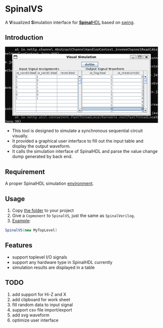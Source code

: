 # SpinalVS
A **V**isualized **S**imulation interface for [**Spinal**HDL](https://index.scala-lang.org/spinalhdl/spinalhdl) based on [swing](https://index.scala-lang.org/scala/scala-swing).
## Introduction
![gui](gui.png)
- This tool is designed to simulate a synchronous sequential circuit visually. 
- It provided a graphical user interface to fill out the input table and display the output waveform.
- It calls the simulation interface of SpinalHDL and parse the value change dump generated by back end.
## Requirement
A proper SpinalHDL simulation [environment](https://spinalhdl.github.io/SpinalDoc-RTD/master/SpinalHDL/Simulation/install/Verilator.html).
## Usage
1. Copy [the folder](./src/main/scala/spinalvs) to your project
2. Give a `Copmonent` to `SpinalVS`, just the same as `SpinalVerilog`.
3. [Example](./src/main/scala/MyTopLevel.scala#L26):
```scala
SpinalVS(new MyTopLevel)
```
## Features
- support toplevel I/O signals
- support any hardware type in SpinalHDL currently
- simulation results are displayed in a table
## TODO
1. add support for Hi-Z and X
2. add clipboard for work sheet
3. fill random data to input signal
4. support csv file import/export 
5. add svg waveform
6. optimize user interface

